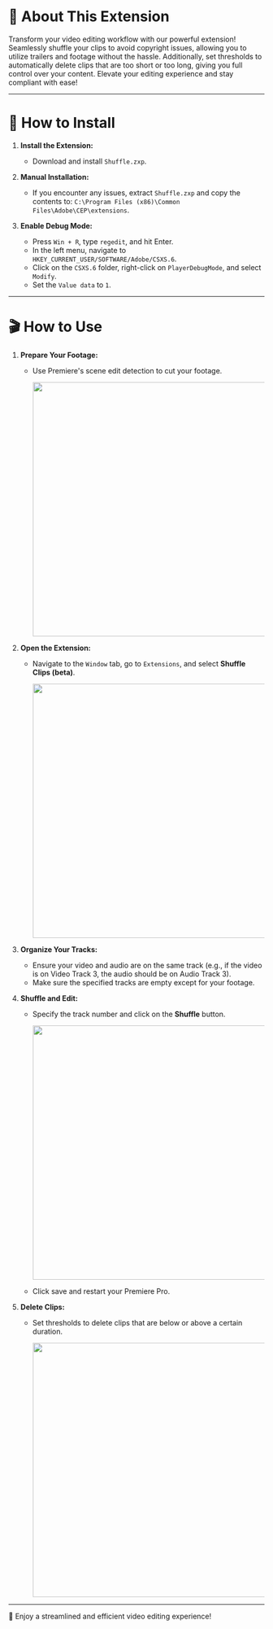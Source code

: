 # 🌟 About This Extension

Transform your video editing workflow with our powerful extension! Seamlessly shuffle your clips to avoid copyright issues, allowing you to utilize trailers and footage without the hassle. Additionally, set thresholds to automatically delete clips that are too short or too long, giving you full control over your content. Elevate your editing experience and stay compliant with ease!

---

# 🚀 How to Install

1. **Install the Extension:**
   - Download and install `Shuffle.zxp`.

2. **Manual Installation:**
   - If you encounter any issues, extract `Shuffle.zxp` and copy the contents to:
     `C:\Program Files (x86)\Common Files\Adobe\CEP\extensions`.

3. **Enable Debug Mode:**
   - Press `Win + R`, type `regedit`, and hit Enter.
   - In the left menu, navigate to `HKEY_CURRENT_USER/SOFTWARE/Adobe/CSXS.6`.
   - Click on the `CSXS.6` folder, right-click on `PlayerDebugMode`, and select `Modify`.
   - Set the `Value data` to `1`.

---

# 🎬 How to Use

1. **Prepare Your Footage:**
   - Use Premiere's scene edit detection to cut your footage.
     
     <img src="https://github.com/user-attachments/assets/90f4599a-d04a-41b4-a533-78e7d7161ac8" width="500">

2. **Open the Extension:**
   - Navigate to the `Window` tab, go to `Extensions`, and select **Shuffle Clips (beta)**.
     
     <img src="https://github.com/user-attachments/assets/6003944f-a21c-4eb5-874e-609b87f5425f" width="500">

3. **Organize Your Tracks:**
   - Ensure your video and audio are on the same track (e.g., if the video is on Video Track 3, the audio should be on Audio Track 3).
   - Make sure the specified tracks are empty except for your footage.

4. **Shuffle and Edit:**
   - Specify the track number and click on the **Shuffle** button.
     
     <img src="https://github.com/user-attachments/assets/85a35a50-e066-41d3-8b68-157741fff699" width="500">
   - Click save and restart your Premiere Pro.

5. **Delete Clips:**
   - Set thresholds to delete clips that are below or above a certain duration.
     
     <img src="https://github.com/user-attachments/assets/dcf78c2b-5b48-4d35-81aa-fc0065334b59" width="500">

---

🎉 Enjoy a streamlined and efficient video editing experience!
